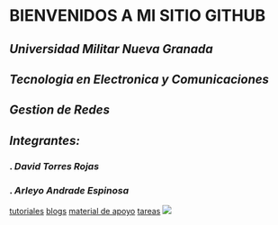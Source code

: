 # BIENVENIDOS A MI SITIO GITHUB
## ***Universidad Militar Nueva Granada***
## ***Tecnologia en Electronica y Comunicaciones***
## ***Gestion de Redes***
## ***Integrantes:***
###    . ***David Torres Rojas***
###    . ***Arleyo Andrade Espinosa***

[tutoriales](https://www.youtube.com/watch?v=hWglK8nWh60)
[blogs](https://github.blog/)
[material de apoyo](https://rogerdudler.github.io/git-guide/index.es.html)
[tareas]()
![](https://www.muycomputerpro.com/wp-content/uploads/2019/12/GitHub_en_China.jpg)
